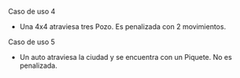 Caso de uso 4
 - Una 4x4 atraviesa tres Pozo. Es penalizada con 2 movimientos.

Caso de uso 5
 - Un auto atraviesa la ciudad y se encuentra con un Piquete. No es penalizada.


